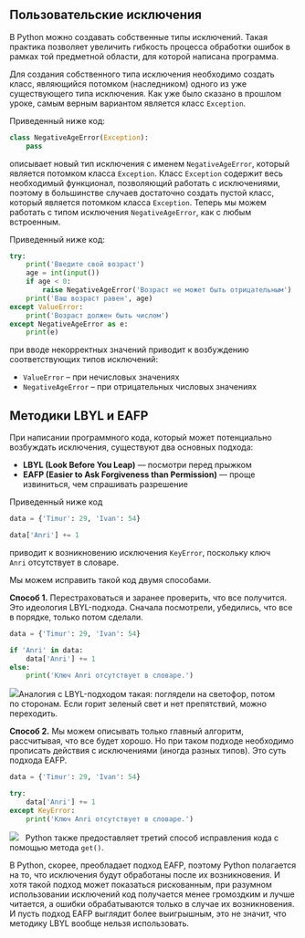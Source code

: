 ## Пользовательские исключения

В Python можно создавать собственные типы исключений. Такая практика позволяет увеличить гибкость процесса обработки ошибок в рамках той предметной области, для которой написана программа.

Для создания собственного типа исключения необходимо создать класс, являющийся потомком (наследником) одного из уже существующего типа исключения. Как уже было сказано в прошлом уроке, самым верным вариантом является класс `Exception`.

Приведенный ниже код:

```python
class NegativeAgeError(Exception):
    pass
```

описывает новый тип исключения с именем `NegativeAgeError`, который является потомком класса `Exception`. Класс `Exception` содержит весь необходимый функционал, позволяющий работать с исключениями, поэтому в большинстве случаев достаточно создать пустой класс, который является потомком класса `Exception`. Теперь мы можем работать с типом исключения `NegativeAgeError`, как с любым встроенным.

Приведенный ниже код:

```python
try:
    print('Введите свой возраст')
    age = int(input())
    if age < 0:
        raise NegativeAgeError('Возраст не может быть отрицательным')
    print('Ваш возраст равен', age)
except ValueError:
    print('Возраст должен быть числом')
except NegativeAgeError as e:
    print(e)
```

при вводе некорректных значений приводит к возбуждению соответствующих типов исключений:

- `ValueError` – при нечисловых значениях 
- `NegativeAgeError` – при отрицательных числовых значениях

## Методики LBYL и EAFP

При написании программного кода, который может потенциально возбуждать исключения, существуют два основных подхода:

- **LBYL (Look Before You Leap)** — посмотри перед прыжком
- **EAFP (Easier to Ask Forgiveness than Permission)** — проще извиниться, чем спрашивать разрешение

Приведенный ниже код

```python
data = {'Timur': 29, 'Ivan': 54}

data['Anri'] += 1
```

приводит к возникновению исключения `KeyError`, поскольку ключ `Anri` отсутствует в словаре.

Мы можем исправить такой код двумя способами.

**Способ 1.** Перестраховаться и заранее проверить, что все получится. Это идеология LBYL-подхода. Сначала посмотрели, убедились, что все в порядке, только потом сделали.

```python
data = {'Timur': 29, 'Ivan': 54}

if 'Anri' in data:
    data['Anri'] += 1
else:
    print('Ключ Anri отсутствует в словаре.')
```

![](https://ucarecdn.com/133adce1-c25e-4df2-b1c1-47071dd116d7/)Аналогия с LBYL-подходом такая: поглядели на светофор, потом по сторонам. Если горит зеленый свет и нет препятствий, можно переходить.

**Способ 2.** Мы можем описывать только главный алгоритм, рассчитывая, что все будет хорошо. Но при таком подходе необходимо прописать действия с исключениями (иногда разных типов). Это суть подхода EAFP.

```python
data = {'Timur': 29, 'Ivan': 54}

try:
    data['Anri'] += 1
except KeyError:
    print('Ключ Anri отсутствует в словаре.')
```

![](https://ucarecdn.com/f00caaae-9f77-420b-984c-4c8edb3993a7/)   Python также предоставляет третий способ исправления кода с помощью метода `get()`.

В Python, скорее, преобладает подход EAFP, поэтому Python полагается на то, что исключения будут обработаны после их возникновения. И хотя такой подход может показаться рискованным, при разумном использовании исключений код получается менее громоздким и лучше читается, а ошибки обрабатываются только в случае их возникновения. И пусть подход EAFP выглядит более выигрышным, это не значит, что методику LBYL вообще нельзя использовать.